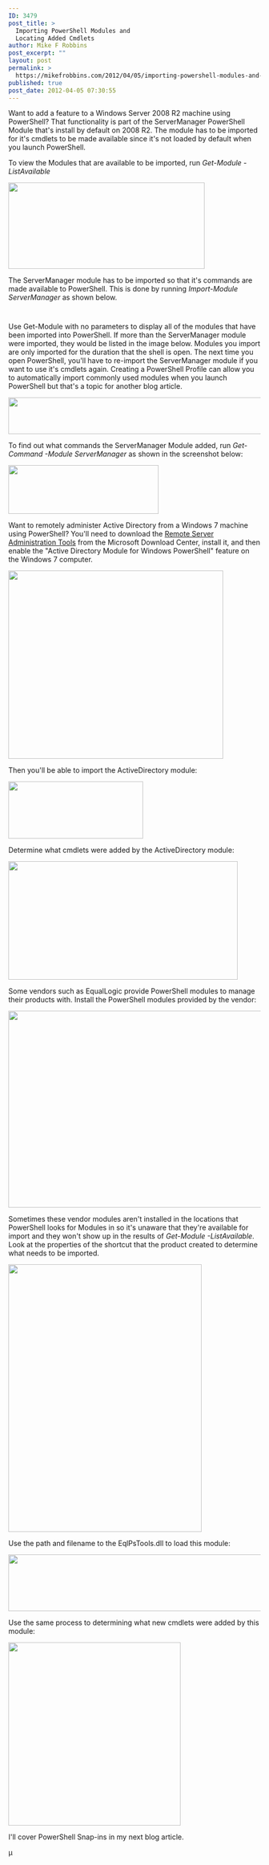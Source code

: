 ```yaml
---
ID: 3479
post_title: >
  Importing PowerShell Modules and
  Locating Added Cmdlets
author: Mike F Robbins
post_excerpt: ""
layout: post
permalink: >
  https://mikefrobbins.com/2012/04/05/importing-powershell-modules-and-locating-added-cmdlets/
published: true
post_date: 2012-04-05 07:30:55
---
```

Want to add a feature to a Windows Server 2008 R2 machine using PowerShell? That functionality is part of the ServerManager PowerShell Module that's install by default on 2008 R2. The module has to be imported for it's cmdlets to be made available since it's not loaded by default when you launch PowerShell.

To view the Modules that are available to be imported, run <em>Get-Module -ListAvailable</em>

<a href="http://mikefrobbins.com/wp-content/uploads/2012/03/ps103-1.png"><img class="alignnone size-full wp-image-3482" title="ps103-1" src="http://mikefrobbins.com/wp-content/uploads/2012/03/ps103-1.png" alt="" width="392" height="172" /></a>

The ServerManager module has to be imported so that it's commands are made available to PowerShell. This is done by running <em>Import-Module ServerManager</em> as shown below.

<a href="http://mikefrobbins.com/wp-content/uploads/2012/03/ps103-21.png"><img class="alignnone size-full wp-image-3555" title="ps103-21" src="http://mikefrobbins.com/wp-content/uploads/2012/03/ps103-21.png" alt="" width="255" height="13" /></a>

Use Get-Module with no parameters to display all of the modules that have been imported into PowerShell. If more than the ServerManager module were imported, they would be listed in the image below. Modules you import are only imported for the duration that the shell is open. The next time you open PowerShell, you'll have to re-import the ServerManager module if you want to use it's cmdlets again. Creating a PowerShell Profile can allow you to automatically import commonly used modules when you launch PowerShell but that's a topic for another blog article.

<a href="http://mikefrobbins.com/wp-content/uploads/2012/03/ps103-23.png"><img class="alignnone size-full wp-image-3628" title="ps103-23" src="http://mikefrobbins.com/wp-content/uploads/2012/03/ps103-23.png" alt="" width="583" height="73" /></a>

To find out what commands the ServerManager Module added, run <em>Get-Command -Module ServerManager</em> as shown in the screenshot below:

<a href="http://mikefrobbins.com/wp-content/uploads/2012/03/ps103-3.png"><img class="alignnone size-full wp-image-3484" title="ps103-3" src="http://mikefrobbins.com/wp-content/uploads/2012/03/ps103-3.png" alt="" width="300" height="97" /></a>

Want to remotely administer Active Directory from a Windows 7 machine using PowerShell? You'll need to download the <a href="http://www.microsoft.com/download/en/details.aspx?id=7887" target="_blank">Remote Server Administration Tools</a> from the Microsoft Download Center, install it, and then enable the "Active Directory Module for Windows PowerShell" feature on the Windows 7 computer.

<a href="http://mikefrobbins.com/wp-content/uploads/2012/03/ps103-4.png"><img class="alignnone size-full wp-image-3485" title="ps103-4" src="http://mikefrobbins.com/wp-content/uploads/2012/03/ps103-4.png" alt="" width="429" height="375" /></a>

Then you'll be able to import the ActiveDirectory module:

<a href="http://mikefrobbins.com/wp-content/uploads/2012/03/ps103-8.png"><img class="alignnone size-full wp-image-3493" title="ps103-8" src="http://mikefrobbins.com/wp-content/uploads/2012/03/ps103-8.png" alt="" width="269" height="114" /></a>

Determine what cmdlets were added by the ActiveDirectory module:

<a href="http://mikefrobbins.com/wp-content/uploads/2012/03/ps103-9.png"><img class="alignnone size-full wp-image-3494" title="ps103-9" src="http://mikefrobbins.com/wp-content/uploads/2012/03/ps103-9.png" alt="" width="458" height="236" /></a>

Some vendors such as EqualLogic provide PowerShell modules to manage their products with. Install the PowerShell modules provided by the vendor:

<a href="http://mikefrobbins.com/wp-content/uploads/2012/03/ps103-5.png"><img class="alignnone size-full wp-image-3486" title="ps103-5" src="http://mikefrobbins.com/wp-content/uploads/2012/03/ps103-5.png" alt="" width="514" height="392" /></a>

Sometimes these vendor modules aren't installed in the locations that PowerShell looks for Modules in so it's unaware that they're available for import and they won't show up in the results of <em>Get-Module -ListAvailable</em>. Look at the properties of the shortcut that the product created to determine what needs to be imported.

<a href="http://mikefrobbins.com/wp-content/uploads/2012/03/ps103-6.png"><img class="alignnone size-full wp-image-3487" title="ps103-6" src="http://mikefrobbins.com/wp-content/uploads/2012/03/ps103-6.png" alt="" width="386" height="533" /></a>

Use the path and filename to the EqlPsTools.dll to load this module:

<a href="http://mikefrobbins.com/wp-content/uploads/2012/03/ps103-7.png"><img class="alignnone size-full wp-image-3488" title="ps103-7" src="http://mikefrobbins.com/wp-content/uploads/2012/03/ps103-7.png" alt="" width="507" height="113" /></a>

Use the same process to determining what new cmdlets were added by this module:

<a href="http://mikefrobbins.com/wp-content/uploads/2012/03/ps103-10.png"><img class="alignnone size-full wp-image-3495" title="ps103-10" src="http://mikefrobbins.com/wp-content/uploads/2012/03/ps103-10.png" alt="" width="344" height="365" /></a>

I'll cover PowerShell Snap-ins in my next blog article.

µ
